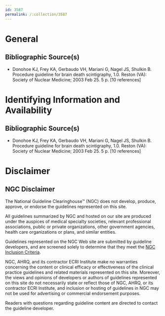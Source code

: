 ```yaml
---
id: 3587
permalink: /:collection/3587
---
```


# General

## Bibliographic Source(s)

- Donohoe KJ, Frey KA, Gerbaudo VH, Mariani G, Nagel JS, Shulkin B. Procedure guideline for brain death scintigraphy, 1.0. Reston (VA): Society of Nuclear Medicine; 2003 Feb 25. 5 p. [10 references]

# Identifying Information and Availability

## Bibliographic Source(s)

- Donohoe KJ, Frey KA, Gerbaudo VH, Mariani G, Nagel JS, Shulkin B. Procedure guideline for brain death scintigraphy, 1.0. Reston (VA): Society of Nuclear Medicine; 2003 Feb 25. 5 p. [10 references]

# Disclaimer

## NGC Disclaimer

The National Guideline Clearinghouse™ (NGC) does not develop, produce, approve, or endorse the guidelines represented on this site.

All guidelines summarized by NGC and hosted on our site are produced under the auspices of medical specialty societies, relevant professional associations, public or private organizations, other government agencies, health care organizations or plans, and similar entities.

Guidelines represented on the NGC Web site are submitted by guideline developers, and are screened solely to determine that they meet the [NGC Inclusion Criteria](/help-and-about/summaries/inclusion-criteria).

NGC, AHRQ, and its contractor ECRI Institute make no warranties concerning the content or clinical efficacy or effectiveness of the clinical practice guidelines and related materials represented on this site. Moreover, the views and opinions of developers or authors of guidelines represented on this site do not necessarily state or reflect those of NGC, AHRQ, or its contractor ECRI Institute, and inclusion or hosting of guidelines in NGC may not be used for advertising or commercial endorsement purposes.

Readers with questions regarding guideline content are directed to contact the guideline developer.

